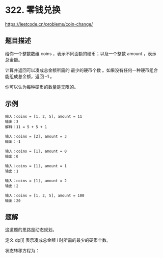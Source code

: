 # 322. 零钱兑换
https://leetcode.cn/problems/coin-change/
## 题目描述
给你一个整数数组 coins ，表示不同面额的硬币；以及一个整数 amount ，表示总金额。

计算并返回可以凑成总金额所需的 最少的硬币个数 。如果没有任何一种硬币组合能组成总金额，返回 -1 。

你可以认为每种硬币的数量是无限的。

## 示例
```
输入：coins = [1, 2, 5], amount = 11
输出：3
解释：11 = 5 + 5 + 1
```
```
输入：coins = [2], amount = 3
输出：-1
```
```
输入：coins = [1], amount = 0
输出：0
```
```
输入：coins = [1], amount = 1
输出：1
```
```
输入：coins = [1], amount = 2
输出：2
```
```
输入：coins = [1, 2, 5], amount = 100
输出：20
```

## 题解

这道题的思路是动态规划。

定义 dp[i] 表示凑成总金额 i 时所需的最少的硬币个数。

状态转移方程为：